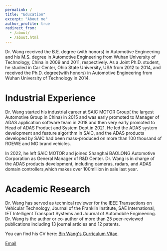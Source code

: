 ```yaml
---
permalink: /
title: "Education"
excerpt: "About me"
author_profile: true
redirect_from: 
  - /about/
  - /about.html
---
```


Dr. Wang received the B.E. degree (with honors) in Automotive Engineering and his M.S. degree in Automotive Engineering from Wuhan University of Technology, China in 2009 and 2011, respectively. As a Joint Ph.D. student, he studied in Car Center, Ohio State University, USA from 2012 to 2014, and received the Ph.D. degree(with honors) in Automotive Engineering from Wuhan University of Technology in 2014.

Industrial Experience
======

Dr. Wang started his industrial career at SAIC MOTOR Group( the largest Automotive Group in China) in 2015 and was early promoted to Manager of ADAS application software team in 2018 and then very early promoted to Head of ADAS Product and System Dept.in 2021. He led the ADAS system development and feature algorithm in SAIC, and the ADAS products developed by SAIC had been mass-produced on more than 100 thousand of ROEWE and MG brand vehicles. 

In 2022, he left SAIC MOTOR and joined Shanghai BAOLONG Automotive Corporation as General Manager of R&D Center. Dr. Wang is in charge of the ADAS products development, including cameras, radars, and ADAS domain controllers,which makes over 100million in sale last year.

Academic Research
======
Dr. Wang has served as technical reviewer for the IEEE Transactions on Vehicular Technology, Journal of the Franklin Institute, SAE International, IET Intelligent Transport Systems and Journal of Automobile Engineering. Dr. Wang is the author or co-author of more than 25 peer-reviewed publications including 13 journal articles and 12 patents.

You can find his CV here: [Bin Wang's Curriculum Vitae](../assets/resume.pdf).

[Email](mailto:wangbin@chinabaolong.net)
